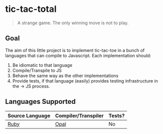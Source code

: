 # tic-tac-total

> A strange game. The only winning move is not to play.

## Goal
The aim of this little project is to implement tic-tac-toe in a bunch of languages that can compile to Javascript. Each implementation should:

1. Be idiomatic to that language
2. Compile/Transpile to JS
3. Behave the same way as the other implementations
4. Provide tests, if that language (easily) provides testing infrastructure in the <lang> -> JS process.

## Languages Supported

| Source Language | Compiler/Transpiler | Tests? |
| --------------- | ------------------- | ------ |
| [Ruby][1]       | [Opal][2]           | No     |


[1]: http://ruby-lang.org/
[2]: http://opal-rb.org/